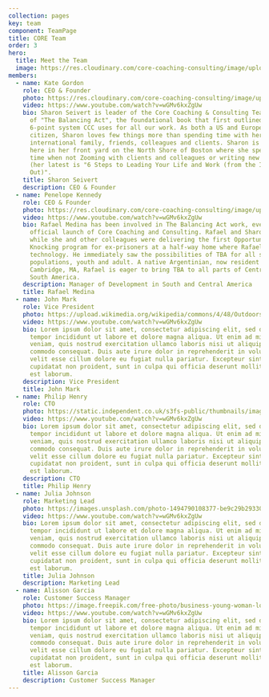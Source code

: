 ```yaml
---
collection: pages
key: team
component: TeamPage
title: CORE Team
order: 3
hero:
  title: Meet the Team
  image: https://res.cloudinary.com/core-coaching-consulting/image/upload/v1596493058/pexels-pixabay-161154_uftaqi.jpg
members:
  - name: Kate Gordon
    role: CEO & Founder
    photo: https://res.cloudinary.com/core-coaching-consulting/image/upload/v1599227340/Sharon_for_website_cropped3_dgcvwi.jpg
    video: https://www.youtube.com/watch?v=wGMv6kxZgUw
    bio: Sharon Seivert is leader of the Core Coaching & Consulting Team and author
      of "The Balancing Act", the foundational book that first outlined the
      6-point system CCC uses for all our work. As both a US and European
      citizen, Sharon loves few things more than spending time with her
      international family, friends, colleagues and clients. Sharon is pictured
      here in her front yard on the North Shore of Boston where she spends her
      time when not Zooming with clients and colleagues or writing new books
      (her latest is "6 Steps to Leading Your Life and Work (from the Inside
      Out)".
    title: Sharon Seivert
    description: CEO & Founder
  - name: Penelope Kennedy
    role: CEO & Founder
    photo: https://res.cloudinary.com/core-coaching-consulting/image/upload/v1599227856/RafaCOREpic_cropped_ibisul.jpg
    video: https://www.youtube.com/watch?v=wGMv6kxZgUw
    bio: Rafael Medina has been involved in The Balancing Act work, even before the
      official launch of Core Coaching and Consulting. Rafael and Sharon met
      while she and other colleagues were delivering the first Opportunity
      Knocking program for ex-prisoners at a half-way home where Rafael managed
      technology. He immediately saw the possibilities of TBA for all sorts of
      populations, youth and adult. A native Argentinian, now resident of
      Cambridge, MA, Rafael is eager to bring TBA to all parts of Central and
      South America.
    description: Manager of Development in South and Central America
    title: Rafael Medina
  - name: John Mark
    role: Vice President
    photo: https://upload.wikimedia.org/wikipedia/commons/4/48/Outdoors-man-portrait_%28cropped%29.jpg
    video: https://www.youtube.com/watch?v=wGMv6kxZgUw
    bio: Lorem ipsum dolor sit amet, consectetur adipiscing elit, sed do eiusmod
      tempor incididunt ut labore et dolore magna aliqua. Ut enim ad minim
      veniam, quis nostrud exercitation ullamco laboris nisi ut aliquip ex ea
      commodo consequat. Duis aute irure dolor in reprehenderit in voluptate
      velit esse cillum dolore eu fugiat nulla pariatur. Excepteur sint occaecat
      cupidatat non proident, sunt in culpa qui officia deserunt mollit anim id
      est laborum.
    description: Vice President
    title: John Mark
  - name: Philip Henry
    role: CTO
    photo: https://static.independent.co.uk/s3fs-public/thumbnails/image/2017/04/08/16/gettyimages-651958742.jpg?w968h681
    video: https://www.youtube.com/watch?v=wGMv6kxZgUw
    bio: Lorem ipsum dolor sit amet, consectetur adipiscing elit, sed do eiusmod
      tempor incididunt ut labore et dolore magna aliqua. Ut enim ad minim
      veniam, quis nostrud exercitation ullamco laboris nisi ut aliquip ex ea
      commodo consequat. Duis aute irure dolor in reprehenderit in voluptate
      velit esse cillum dolore eu fugiat nulla pariatur. Excepteur sint occaecat
      cupidatat non proident, sunt in culpa qui officia deserunt mollit anim id
      est laborum.
    description: CTO
    title: Philip Henry
  - name: Julia Johnson
    role: Marketing Lead
    photo: https://images.unsplash.com/photo-1494790108377-be9c29b29330?ixlib=rb-1.2.1&ixid=eyJhcHBfaWQiOjEyMDd9&w=1000&q=80
    video: https://www.youtube.com/watch?v=wGMv6kxZgUw
    bio: Lorem ipsum dolor sit amet, consectetur adipiscing elit, sed do eiusmod
      tempor incididunt ut labore et dolore magna aliqua. Ut enim ad minim
      veniam, quis nostrud exercitation ullamco laboris nisi ut aliquip ex ea
      commodo consequat. Duis aute irure dolor in reprehenderit in voluptate
      velit esse cillum dolore eu fugiat nulla pariatur. Excepteur sint occaecat
      cupidatat non proident, sunt in culpa qui officia deserunt mollit anim id
      est laborum.
    title: Julia Johnson
    description: Marketing Lead
  - name: Alisson Garcia
    role: Customer Success Manager
    photo: https://image.freepik.com/free-photo/business-young-woman-looking-camera-office_1301-6547.jpg
    video: https://www.youtube.com/watch?v=wGMv6kxZgUw
    bio: Lorem ipsum dolor sit amet, consectetur adipiscing elit, sed do eiusmod
      tempor incididunt ut labore et dolore magna aliqua. Ut enim ad minim
      veniam, quis nostrud exercitation ullamco laboris nisi ut aliquip ex ea
      commodo consequat. Duis aute irure dolor in reprehenderit in voluptate
      velit esse cillum dolore eu fugiat nulla pariatur. Excepteur sint occaecat
      cupidatat non proident, sunt in culpa qui officia deserunt mollit anim id
      est laborum.
    title: Alisson Garcia
    description: Customer Success Manager
---
```

